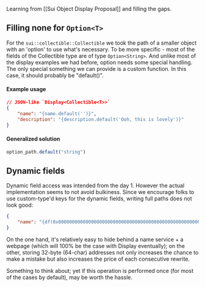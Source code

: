Learning from [[Sui Object Display Proposal]] and filling the gaps.

## Filling none for `Option<T>`

For the `sui::collectible::Collectible` we took the path of a smaller object with an 'option' to use what's necessary. To be more specific - most of the fields of the Collectible type are of type `Option<String>`. And unlike most of the display examples we had before, option needs some special handling. The only special something we can provide is a custom function. In this case, it should probably be "default()".

#### Example usage
```json
// JSON-like `Display<Collectible<T>>`
{
    "name": "{name.default('')}",
    "description": "{description.default('Ooh, this is lovely')}"
}
```

#### Generalized solution
```js
option_path.default("string")
```

## Dynamic fields

Dynamic field access was intended from the day 1. However the actual implementation seems to not avoid bulkiness. Since we encourage folks to use custom-type'd keys for the dynamic fields, writing full paths does not look good:
```json
{
	"name": "{df(0x0000000000000000000000000000000000000000000000000000::key::Field { id: \"0x0000000000000000000000000000000000000000000000000000\" }).name}",
}
```

On the one hand, it's relatively easy to hide behind a name service + a webpage (which will 100% be the case with Display eventually); on the other, storing 32-byte (64-char) addresses not only increases the chance to make a mistake but also increases the price of each consecutive rewrite.

Something to think about; yet if this operation is performed once (for most of the cases by default), may be worth the hassle.